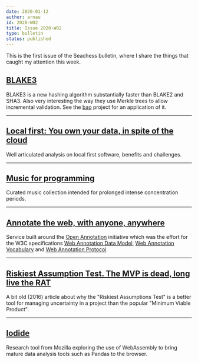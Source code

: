 ```yaml
---
date: 2020-01-12
author: arnau
id: 2020-W02
title: Issue 2020-W02
type: bulletin
status: published
---
```


This is the first issue of the Seachess bulletin, where I share the things
that caught my attention this week.

<!-- end -->


## [BLAKE3](https://github.com/BLAKE3-team/BLAKE3)

BLAKE3 is a new hashing algorithm substantially faster than BLAKE2 and SHA3.
Also very interesting the way they use Merkle trees to allow incremental
validation. See the [bao](https://github.com/oconnor663/bao) project for an
application of it.

---

## [Local first: You own your data, in spite of the cloud](https://www.inkandswitch.com/local-first.html)

Well articulated analysis on local first software, benefits and challenges.

---

## [Music for programming](https://musicforprogramming.net/)

Curated music collection intended for prolonged intense concentration periods.

---

## [Annotate the web, with anyone, anywhere](https://web.hypothes.is/)

Service built around the [Open Annotation](http://openannotation.org/)
initiative which was the effort for the W3C specifications
[Web Annotation Data Model](https://www.w3.org/TR/annotation-model/),
[Web Annotation Vocabulary](https://www.w3.org/TR/annotation-vocab/) and
[Web Annotation Protocol](https://www.w3.org/TR/annotation-protocol/)

---

## [Riskiest Assumption Test. The MVP is dead, long live the RAT](https://hackernoon.com/the-mvp-is-dead-long-live-the-rat-233d5d16ab02)

A bit old (2016) article about why the "Riskiest Assumptions Test" is a better
tool for managing uncertainty in a project than the popular "Minimum Viable
Product".

---

## [Iodide](https://alpha.iodide.io/)

Research tool from Mozilla exploring the use of WebAssembly to bring mature data
analysis tools such as Pandas to the browser.
